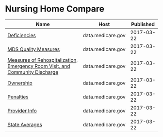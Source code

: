 # Nursing Home Compare

Name | Host | Published
---- | ---- | ---------
[Deficiencies](../datasets/r5ix-sfxw.md) | data.medicare.gov | 2017-03-22
[MDS Quality Measures](../datasets/djen-97ju.md) | data.medicare.gov | 2017-03-22
[Measures of Rehospitalization, Emergency Room Visit, and Community Discharge](../datasets/ijh5-nb2v.md) | data.medicare.gov | 2017-03-22
[Ownership](../datasets/y2hd-n93e.md) | data.medicare.gov | 2017-03-22
[Penalties](../datasets/g6vv-u9sr.md) | data.medicare.gov | 2017-03-22
[Provider Info](../datasets/4pq5-n9py.md) | data.medicare.gov | 2017-03-22
[State Averages](../datasets/xcdc-v8bm.md) | data.medicare.gov | 2017-03-22

